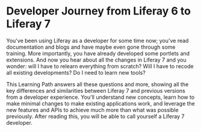# Developer Journey from Liferay 6 to Liferay 7

You've been using Liferay as a developer for some time now; you've read
documentation and blogs and have maybe even gone through some training. More
importantly, you have already developed some portlets and extensions. And now
you hear about all the changes in Liferay 7 and you wonder: will I have to
relearn everything from scratch? Will I have to recode all existing
developments? Do I need to learn new tools?

This Learning Path answers all these questions and more, showing all the key
differences and similarities between Liferay 7 and previous versions from a
developer experience. You'll understand new concepts, learn how to make minimal
changes to make existing applications work, and leverage the new features and
APIs to achieve much more than what was possible previously. After reading this,
you will be able to call yourself a Liferay 7 developer.
